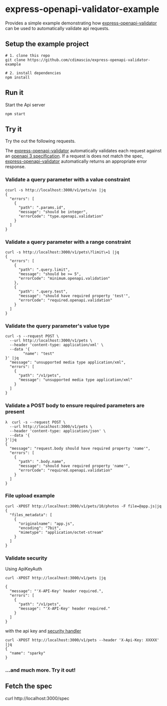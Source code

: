 # express-openapi-validator-example

Provides a simple example demonstrating how [express-openapi-validator](https://github.com/cdimascio/express-openapi-validator) can be used to automatically validate api requests.

## Setup the example project

```shell
# 1. clone this repo
git clone https://github.com/cdimascio/express-openapi-validator-example

# 2. install dependencies
npm install
```

## Run it

Start the Api server

```shell
npm start
```

## Try it

Try the out the following requests.

The [express-openapi-validator](https://github.com/cdimascio/express-openapi-validator) automatically validates each request against an [openapi 3 specification](openapi.yaml). If a request is does not match the spec, [express-openapi-validator](https://github.com/cdimascio/express-openapi-validator) automatically returns an appropriate error response.

### Validate a query parameter with a value constraint

```shell
ccurl -s http://localhost:3000/v1/pets/as |jq
{
  "errors": [
    {
      "path": ".params.id",
      "message": "should be integer",
      "errorCode": "type.openapi.validation"
    }
  ]
}
```

### Validate a query parameter with a range constraint

```shell
curl -s http://localhost:3000/v1/pets\?limit\=1 |jq
{
  "errors": [
    {
      "path": ".query.limit",
      "message": "should be >= 5",
      "errorCode": "minimum.openapi.validation"
    },
    {
      "path": ".query.test",
      "message": "should have required property 'test'",
      "errorCode": "required.openapi.validation"
    }
  ]
}
```

### Validate the query parameter's value type

```shell
curl -s --request POST \
  --url http://localhost:3000/v1/pets \
  --header 'content-type: application/xml' \
  --data '{
        "name": "test"
}' |jq
  "message": "unsupported media type application/xml",
  "errors": [
    {
      "path": "/v1/pets",
      "message": "unsupported media type application/xml"
    }
  ]
}
```

### Validate a POST body to ensure required parameters are present

```shell
λ  curl -s --request POST \
  --url http://localhost:3000/v1/pets \
  --header 'content-type: application/json' \
  --data '{
}'|jq
{
  "message": "request.body should have required property 'name'",
  "errors": [
    {
      "path": ".body.name",
      "message": "should have required property 'name'",
      "errorCode": "required.openapi.validation"
    }
  ]
}
```

### File upload example

```shell
curl -XPOST http://localhost:3000/v1/pets/10/photos -F file=@app.js|jq
{
  "files_metadata": [
    {
      "originalname": "app.js",
      "encoding": "7bit",
      "mimetype": "application/octet-stream"
    }
  ]
}
```

### Validate security

Using ApiKeyAuth

```shell
curl -XPOST http://localhost:3000/v1/pets |jq

{
  "message": "'X-API-Key' header required.",
  "errors": [
    {
      "path": "/v1/pets",
      "message": "'X-API-Key' header required."
    }
  ]
}
```

with the api key and [security handler]()

```shell
curl -XPOST http://localhost:3000/v1/pets --header 'X-Api-Key: XXXXX' |jq
{
  "name": "sparky"
}
```

### ...and much more. Try it out!

## Fetch the spec

curl http://localhost:3000/spec
